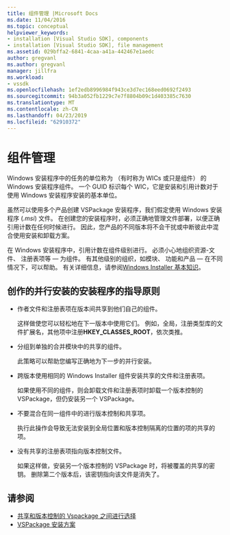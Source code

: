 ```yaml
---
title: 组件管理 |Microsoft Docs
ms.date: 11/04/2016
ms.topic: conceptual
helpviewer_keywords:
- installation [Visual Studio SDK], components
- installation [Visual Studio SDK], file management
ms.assetid: 029bffa2-6841-4caa-a41a-442467e1aedc
author: gregvanl
ms.author: gregvanl
manager: jillfra
ms.workload:
- vssdk
ms.openlocfilehash: 1ef2edb8996984f943ce3d7ec168eed0692f2493
ms.sourcegitcommit: 94b3a052fb1229c7e7f8804b09c1d403385c7630
ms.translationtype: MT
ms.contentlocale: zh-CN
ms.lasthandoff: 04/23/2019
ms.locfileid: "62910372"
---
```

# <a name="component-management"></a>组件管理
Windows 安装程序中的任务的单位称为 （有时称为 WICs 或只是组件） 的 Windows 安装程序组件。 一个 GUID 标识每个 WIC，它是安装和引用计数对于使用 Windows 安装程序安装的基本单位。

 虽然可以使用多个产品创建 VSPackage 安装程序，我们假定使用 Windows 安装程序 (*.msi*) 文件。 在创建您的安装程序时，必须正确地管理文件部署，以便正确引用计数在任何时候进行。 因此，您产品的不同版本将不会干扰或中断彼此中混合使用安装和卸载方案。

 在 Windows 安装程序中，引用计数在组件级别进行。 必须小心地组织资源-文件、 注册表项等 — 为组件。 有其他级别的组织，如模块、 功能和产品 — 在不同情况下，可以帮助。 有关详细信息，请参阅[Windows Installer 基本知识](../../extensibility/internals/windows-installer-basics.md)。

## <a name="guidelines-of-authoring-setup-for-side-by-side-installation"></a>创作的并行安装的安装程序的指导原则

- 作者文件和注册表项在版本间共享到他们自己的组件。

     这样做使您可以轻松地在下一版本中使用它们。 例如，全局，注册类型库的文件扩展名，其他项中注册**HKEY_CLASSES_ROOT**，依次类推。

- 分组到单独的合并模块中的共享的组件。

     此策略可以帮助您编写正确地为下一步的并行安装。

- 跨版本使用相同的 Windows Installer 组件安装共享的文件和注册表项。

     如果使用不同的组件，则会卸载文件和注册表项时卸载一个版本控制的 VSPackage，但仍安装另一个 VSPackage。

- 不要混合在同一组件中的进行版本控制和共享项。

     执行此操作会导致无法安装到全局位置和版本控制隔离的位置的项的共享的项。

- 没有共享的注册表项指向版本控制文件。

     如果这样做，安装另一个版本控制的 VSPackage 时，将被覆盖的共享的密钥。 删除第二个版本后，该密钥指向该文件是消失了。

## <a name="see-also"></a>请参阅
- [共享和版本控制的 Vspackage 之间进行选择](../../extensibility/choosing-between-shared-and-versioned-vspackages.md)
- [VSPackage 安装方案](../../extensibility/internals/vspackage-setup-scenarios.md)